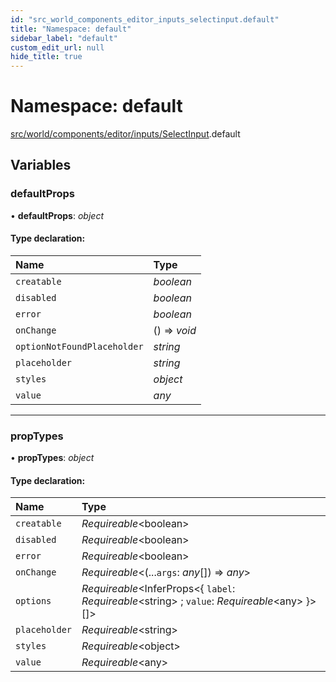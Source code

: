 ```yaml
---
id: "src_world_components_editor_inputs_selectinput.default"
title: "Namespace: default"
sidebar_label: "default"
custom_edit_url: null
hide_title: true
---
```


# Namespace: default

[src/world/components/editor/inputs/SelectInput](src_world_components_editor_inputs_selectinput.md).default

## Variables

### defaultProps

• **defaultProps**: *object*

#### Type declaration:

Name | Type |
:------ | :------ |
`creatable` | *boolean* |
`disabled` | *boolean* |
`error` | *boolean* |
`onChange` | () => *void* |
`optionNotFoundPlaceholder` | *string* |
`placeholder` | *string* |
`styles` | *object* |
`value` | *any* |

___

### propTypes

• **propTypes**: *object*

#### Type declaration:

Name | Type |
:------ | :------ |
`creatable` | *Requireable*<boolean\> |
`disabled` | *Requireable*<boolean\> |
`error` | *Requireable*<boolean\> |
`onChange` | *Requireable*<(...`args`: *any*[]) => *any*\> |
`options` | *Requireable*<InferProps<{ `label`: *Requireable*<string\> ; `value`: *Requireable*<any\>  }\>[]\> |
`placeholder` | *Requireable*<string\> |
`styles` | *Requireable*<object\> |
`value` | *Requireable*<any\> |
